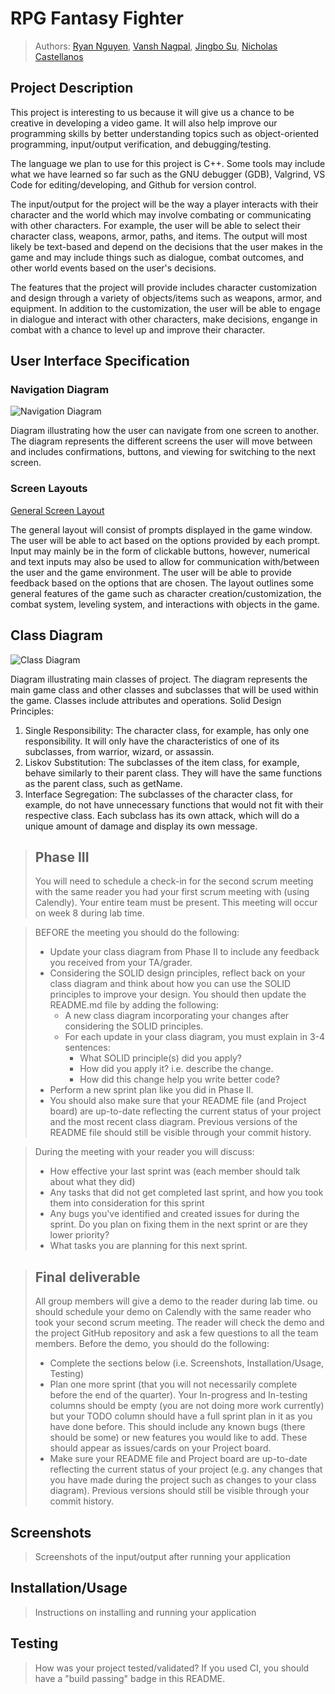 # RPG Fantasy Fighter

 > Authors: [Ryan Nguyen](https://github.com/ryanxnguy), [Vansh Nagpal](https://github.com/vngpl), [Jingbo Su](https://github.com/sujingbo0217), [Nicholas Castellanos](https://github.com/Hugzaregood)

## Project Description
This project is interesting to us because it will give us a chance to be creative in developing a video game. It will also help improve our programming skills by better understanding topics such as object-oriented programming, input/output verification, and debugging/testing.

The language we plan to use for this project is C++. Some tools may include what we have learned so far such as the GNU debugger (GDB), Valgrind, VS Code for editing/developing, and Github for version control.

The input/output for the project will be the way a player interacts with their character and the world which may involve combating or communicating with other characters. For example, the user will be able to select their character class, weapons, armor, paths, and items. The output will most likely be text-based and depend on the decisions that the user makes in the game and may include things such as dialogue, combat outcomes, and other world events based on the user's decisions.

The features that the project will provide includes character customization and design through a variety of objects/items such as weapons, armor, and equipment. In addition to the customization, the user will be able to engage in dialogue and interact with other characters, make decisions, engange in combat with a chance to level up and improve their character.

## User Interface Specification

### Navigation Diagram
![Navigation Diagram](https://github.com/cs100/final-project-ryan-nicholas-jingbo-vansh/blob/main/Navigation%20Diagram.png)

Diagram illustrating how the user can navigate from one screen to another. The diagram represents the different screens the user will move between and includes confirmations, buttons, and viewing for switching to the next screen.

### Screen Layouts
[General Screen Layout](https://docs.google.com/presentation/d/1J9MkQOFKmCZuKEjlQRDTo65_aweelnR4qWAHOjOCGjk/edit?usp=sharing)

The general layout will consist of prompts displayed in the game window. The user will be able to act based on the options provided by each prompt. Input may mainly be in the form of clickable buttons, however, numerical and text inputs may also be used to allow for communication with/between the user and the game environment. The user will be able to provide feedback based on the options that are chosen. The layout outlines some general features of the game such as character creation/customization, the combat system, leveling system, and interactions with objects in the game.

## Class Diagram
![Class Diagram](https://github.com/cs100/final-project-ryan-nicholas-jingbo-vansh/blob/main/Class%20Diagram.png)

Diagram illustrating main classes of project. The diagram represents the main game class and other classes and subclasses that will be used within the game. Classes include attributes and operations. 
Solid Design Principles:
1. Single Responsibility: The character class, for example, has only one responsibility. It will only have the characteristics of one of its subclasses, from warrior, wizard, or assassin.
2. Liskov Substitution: The subclasses of the item class, for example, behave similarly to their parent class. They will have the same functions as the parent class, such as getName.
3. Interface Segregation: The subclasses of the character class, for example, do not have unnecessary functions that would not fit with their respective class. Each subclass has its own attack, which will do a unique amount of damage and display its own message. 

 > ## Phase III
 > You will need to schedule a check-in for the second scrum meeting with the same reader you had your first scrum meeting with (using Calendly). Your entire team must be present. This meeting will occur on week 8 during lab time.

 > BEFORE the meeting you should do the following:
 > * Update your class diagram from Phase II to include any feedback you received from your TA/grader.
 > * Considering the SOLID design principles, reflect back on your class diagram and think about how you can use the SOLID principles to improve your design. You should then update the README.md file by adding the following:
 >   * A new class diagram incorporating your changes after considering the SOLID principles.
 >   * For each update in your class diagram, you must explain in 3-4 sentences:
 >     * What SOLID principle(s) did you apply?
 >     * How did you apply it? i.e. describe the change.
 >     * How did this change help you write better code?
 > * Perform a new sprint plan like you did in Phase II.
 > * You should also make sure that your README file (and Project board) are up-to-date reflecting the current status of your project and the most recent class diagram. Previous versions of the README file should still be visible through your commit history.

> During the meeting with your reader you will discuss:
 > * How effective your last sprint was (each member should talk about what they did)
 > * Any tasks that did not get completed last sprint, and how you took them into consideration for this sprint
 > * Any bugs you've identified and created issues for during the sprint. Do you plan on fixing them in the next sprint or are they lower priority?
 > * What tasks you are planning for this next sprint.


 > ## Final deliverable
 > All group members will give a demo to the reader during lab time. ou should schedule your demo on Calendly with the same reader who took your second scrum meeting. The reader will check the demo and the project GitHub repository and ask a few questions to all the team members.
 > Before the demo, you should do the following:
 > * Complete the sections below (i.e. Screenshots, Installation/Usage, Testing)
 > * Plan one more sprint (that you will not necessarily complete before the end of the quarter). Your In-progress and In-testing columns should be empty (you are not doing more work currently) but your TODO column should have a full sprint plan in it as you have done before. This should include any known bugs (there should be some) or new features you would like to add. These should appear as issues/cards on your Project board.
 > * Make sure your README file and Project board are up-to-date reflecting the current status of your project (e.g. any changes that you have made during the project such as changes to your class diagram). Previous versions should still be visible through your commit history.

 ## Screenshots
 > Screenshots of the input/output after running your application
 ## Installation/Usage
 > Instructions on installing and running your application
 ## Testing
 > How was your project tested/validated? If you used CI, you should have a "build passing" badge in this README.


